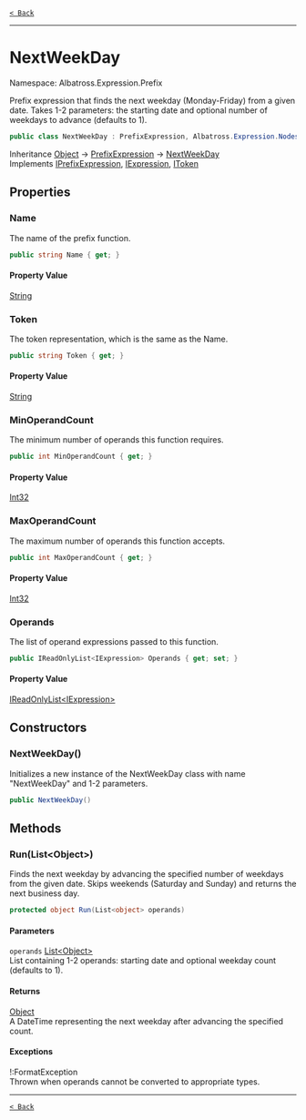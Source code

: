 [`< Back`](../../../)

---

# NextWeekDay

Namespace: Albatross.Expression.Prefix

Prefix expression that finds the next weekday (Monday-Friday) from a given date.
 Takes 1-2 parameters: the starting date and optional number of weekdays to advance (defaults to 1).

```csharp
public class NextWeekDay : PrefixExpression, Albatross.Expression.Nodes.IPrefixExpression, Albatross.Expression.Nodes.IExpression, Albatross.Expression.Nodes.IToken
```

Inheritance [Object](https://docs.microsoft.com/en-us/dotnet/api/system.object) → [PrefixExpression](./albatross/expression/prefix/prefixexpression) → [NextWeekDay](./albatross/expression/prefix/nextweekday)<br>
Implements [IPrefixExpression](./albatross/expression/nodes/iprefixexpression), [IExpression](./albatross/expression/nodes/iexpression), [IToken](./albatross/expression/nodes/itoken)

## Properties

### **Name**

The name of the prefix function.

```csharp
public string Name { get; }
```

#### Property Value

[String](https://docs.microsoft.com/en-us/dotnet/api/system.string)<br>

### **Token**

The token representation, which is the same as the Name.

```csharp
public string Token { get; }
```

#### Property Value

[String](https://docs.microsoft.com/en-us/dotnet/api/system.string)<br>

### **MinOperandCount**

The minimum number of operands this function requires.

```csharp
public int MinOperandCount { get; }
```

#### Property Value

[Int32](https://docs.microsoft.com/en-us/dotnet/api/system.int32)<br>

### **MaxOperandCount**

The maximum number of operands this function accepts.

```csharp
public int MaxOperandCount { get; }
```

#### Property Value

[Int32](https://docs.microsoft.com/en-us/dotnet/api/system.int32)<br>

### **Operands**

The list of operand expressions passed to this function.

```csharp
public IReadOnlyList<IExpression> Operands { get; set; }
```

#### Property Value

[IReadOnlyList&lt;IExpression&gt;](https://docs.microsoft.com/en-us/dotnet/api/system.collections.generic.ireadonlylist-1)<br>

## Constructors

### **NextWeekDay()**

Initializes a new instance of the NextWeekDay class with name "NextWeekDay" and 1-2 parameters.

```csharp
public NextWeekDay()
```

## Methods

### **Run(List&lt;Object&gt;)**

Finds the next weekday by advancing the specified number of weekdays from the given date.
 Skips weekends (Saturday and Sunday) and returns the next business day.

```csharp
protected object Run(List<object> operands)
```

#### Parameters

`operands` [List&lt;Object&gt;](https://docs.microsoft.com/en-us/dotnet/api/system.collections.generic.list-1)<br>
List containing 1-2 operands: starting date and optional weekday count (defaults to 1).

#### Returns

[Object](https://docs.microsoft.com/en-us/dotnet/api/system.object)<br>
A DateTime representing the next weekday after advancing the specified count.

#### Exceptions

!:FormatException<br>
Thrown when operands cannot be converted to appropriate types.

---

[`< Back`](../../../)
